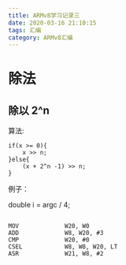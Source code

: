 ```yaml
---
title: ARMv8学习记录三
date: 2020-03-16 21:10:15
tags: 汇编
category: ARMv8汇编
---
```


# 除法
##  除以 2^n
算法:
```
if(x >= 0){
    x >> n;
}else{
    (x + 2^n -1) >> n;
}
```

例子：

double i = argc / 4;
```

MOV             W20, W0
ADD             W8, W20, #3
CMP             W20, #0
CSEL            W8, W8, W20, LT
ASR             W21, W8, #2
```